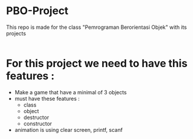 # PBO-Project
This repo is made for the class "Pemrograman Berorientasi Objek" with its projects
<br>
<br>
# For this project we need to have this features :
- Make a game that have a minimal of 3 objects
- must have these features :
   - class
   - object
   - destructor
   - constructor
- animation is using clear screen, printf, scanf
